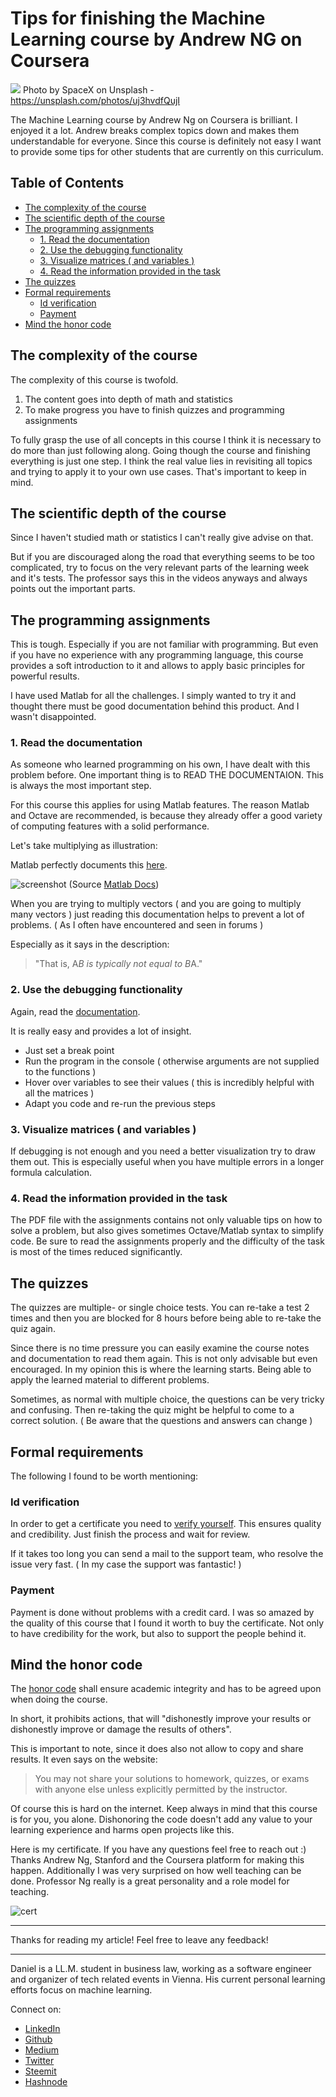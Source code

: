 # Tips for finishing the Machine Learning course by Andrew NG on Coursera

[<img src="https://images.unsplash.com/photo-1516849841032-87cbac4d88f7?ixlib=rb-0.3.5&ixid=eyJhcHBfaWQiOjEyMDd9&s=15be9f9073988c075caa018991009b74&auto=format&fit=crop&w=2250&q=80">](
https://unsplash.com/photos/uj3hvdfQujI)
Photo by SpaceX on Unsplash - https://unsplash.com/photos/uj3hvdfQujI

The Machine Learning course by Andrew Ng on Coursera is brilliant. I enjoyed it a lot. Andrew breaks complex topics down and makes them understandable for everyone. Since this course is definitely not easy I want to provide some tips for other students that are currently on this curriculum.


## Table of Contents


  - [The complexity of the course](#the-complexity-of-the-course)
  - [The scientific depth of the course](#the-scientific-depth-of-the-course)
  - [The programming assignments](#the-programming-assignments)
    - [1. Read the documentation](#1-read-the-documentation)
    - [2. Use the debugging functionality](#2-use-the-debugging-functionality)
    - [3. Visualize matrices ( and variables )](#3-visualize-matrices--and-variables-)
    - [4. Read the information provided in the task](#4-read-the-information-provided-in-the-task)
  - [The quizzes](#the-quizzes)
  - [Formal requirements](#formal-requirements)
    - [Id verification](#id-verification)
    - [Payment](#payment)
  - [Mind the honor code](#mind-the-honor-code)


## The complexity of the course

The complexity of this course is twofold. 
1. The content goes into depth of math and statistics
2. To make progress you have to finish quizzes and programming assignments

To fully grasp the use of all concepts in this course I think it is necessary to do more than just following along. Going though the course and finishing everything is just one step. I think the real value lies in revisiting all topics and trying to apply it to your own use cases. That's important to keep in mind.

## The scientific depth of the course

Since I haven't studied math or statistics I can't really give advise on that. 

But if you are discouraged along the road that everything seems to be too complicated, try to focus on the very relevant parts of the learning week and it's tests. The professor says this in the videos anyways and always points out the important parts. 


## The programming assignments

This is tough. Especially if you are not familiar with programming. But even if you have no experience with any programming language, this course provides a soft introduction to it and allows to apply basic principles for powerful results.

I have used Matlab for all the challenges. I simply wanted to try it and thought there must be good documentation behind this product. And I wasn't disappointed.

### 1. Read the documentation

As someone who learned programming on his own, I have dealt with this problem before. One important thing is to READ THE DOCUMENTAION. This is always the most important step. 

For this course this applies for using Matlab features. The reason Matlab and Octave are recommended, is because they already offer a good variety of computing features with a solid performance. 

Let's take multiplying as illustration:

Matlab perfectly documents this [here](https://de.mathworks.com/help/matlab/ref/mtimes.html).

![screenshot](../assets/mlTipps/matlabMultiplying.png) (Source [Matlab Docs](https://de.mathworks.com/help/matlab/ref/mtimes.html))

When you are trying to multiply vectors ( and you are going to multiply many vectors ) just reading this documentation helps to prevent a lot of problems. ( As I often have encountered and seen in forums )

Especially as it says in the description: 

> "That is, A*B is typically not equal to B*A."

### 2. Use the debugging functionality 

Again, read the [documentation](https://de.mathworks.com/help/matlab/matlab_prog/debugging-process-and-features.html).

It is really easy and provides a lot of insight. 
- Just set a break point
- Run the program in the console ( otherwise arguments are not supplied to the functions )
- Hover over variables to see their values ( this is incredibly helpful with all the matrices )
- Adapt you code and re-run the previous steps

### 3. Visualize matrices ( and variables )

If debugging is not enough and you need a better visualization try to draw them out. This is especially useful when you have multiple errors in a longer formula calculation.

### 4. Read the information provided in the task 

The PDF file with the assignments contains not only valuable tips on how to solve a problem, but also gives sometimes Octave/Matlab syntax to simplify code. 
Be sure to read the assignments properly and the difficulty of the task is most of the times reduced significantly. 

## The quizzes

The quizzes are multiple- or single choice tests. 
You can re-take a test 2 times and then you are blocked for 8 hours before being able to re-take the quiz again. 

Since there is no time pressure you can easily examine the course notes and documentation to read them again. This is not only advisable but even encouraged. In my opinion this is where the learning starts. Being able to apply the learned material to different problems. 

Sometimes, as normal with multiple choice, the questions can be very tricky and confusing. Then re-taking the quiz might be helpful to come to a correct solution. ( Be aware that the questions and answers can change )


## Formal requirements

The following I found to be worth mentioning:

### Id verification

In order to get a certificate you need to [verify yourself](https://learner.coursera.help/hc/en-us/articles/209818953-Set-up-ID-verification). This ensures quality and credibility. Just finish the process and wait for review. 

If it takes too long you can send a mail to the support team, who resolve the issue very fast. ( In my case the support was fantastic! )

### Payment

Payment is done without problems with a credit card. I was so amazed by the quality of this course that I found it worth to buy the certificate. Not only to have credibility for the work, but also to support the people behind it.


## Mind the honor code 

The [honor code](https://learner.coursera.help/hc/en-us/articles/209818863) shall ensure academic integrity and has to be agreed upon when doing the course.

In short, it prohibits actions, that  will "dishonestly improve your results or dishonestly improve or damage the results of others".

This is important to note, since it does also not allow to copy and share results. It even says on the website:
> You may not share your solutions to homework, quizzes, or exams with anyone else unless explicitly permitted by the instructor.

Of course this is hard on the internet. Keep always in mind that this course is for you, you alone. Dishonoring the code doesn't add any value to your learning experience and harms open projects like this. 

Here is my certificate. If you have any questions feel free to reach out :) 
Thanks Andrew Ng, Stanford and the Coursera platform for making this happen. 
Additionally I was very surprised on how well teaching can be done. Professor Ng really is a great personality and a role model for teaching. 

![cert](../assets/mlTipps/cert.jpg)

---

Thanks for reading my article! Feel free to leave any feedback! 

---

Daniel is a LL.M. student in business law, working as a software engineer and organizer of tech related events in Vienna. 
His current personal learning efforts focus on machine learning. 

Connect on:
- [LinkedIn](https://www.linkedin.com/in/createdd) 
- [Github](https://github.com/DDCreationStudios)
- [Medium](https://medium.com/@ddcreationstudi)
- [Twitter](https://twitter.com/DDCreationStudi)
- [Steemit](https://steemit.com/@createdd)
- [Hashnode](https://hashnode.com/@DDCreationStudio)

<!-- Written by Daniel Deutsch (deudan1010@gmail.com) -->
